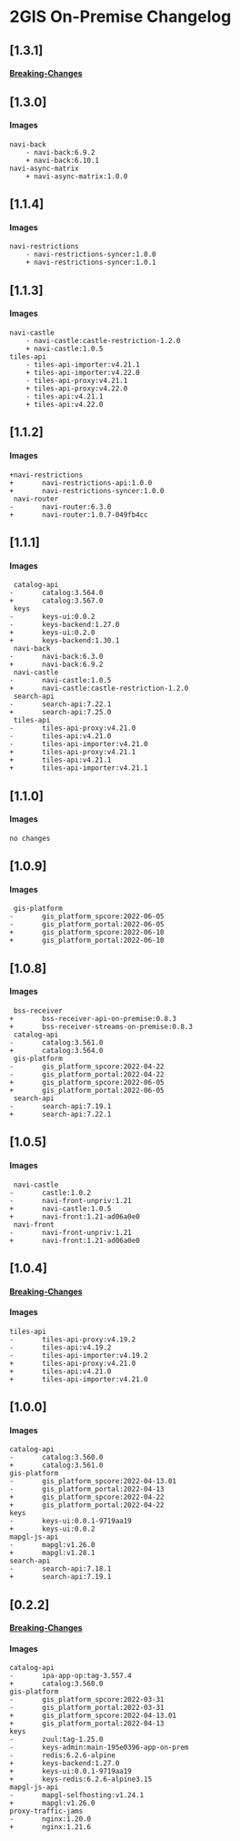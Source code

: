 # 2GIS On-Premise Changelog

## [1.3.1]
#### [Breaking-Changes](Breaking-Changes.md#131)

## [1.3.0]
#### Images
```
navi-back
	- navi-back:6.9.2
	+ navi-back:6.10.1
navi-async-matrix
	+ navi-async-matrix:1.0.0

```

## [1.1.4]
#### Images
```
navi-restrictions
	- navi-restrictions-syncer:1.0.0
	+ navi-restrictions-syncer:1.0.1

```

## [1.1.3]
#### Images
```
navi-castle
	- navi-castle:castle-restriction-1.2.0
	+ navi-castle:1.0.5
tiles-api
	- tiles-api-importer:v4.21.1
	+ tiles-api-importer:v4.22.0
	- tiles-api-proxy:v4.21.1
	+ tiles-api-proxy:v4.22.0
	- tiles-api:v4.21.1
	+ tiles-api:v4.22.0

```

## [1.1.2]
#### Images
```
+navi-restrictions
+       navi-restrictions-api:1.0.0
+       navi-restrictions-syncer:1.0.0
 navi-router
-       navi-router:6.3.0
+       navi-router:1.0.7-049fb4cc
```

## [1.1.1]
#### Images
```
 catalog-api
-       catalog:3.564.0
+       catalog:3.567.0
 keys
-       keys-ui:0.0.2
-       keys-backend:1.27.0
+       keys-ui:0.2.0
+       keys-backend:1.30.1
 navi-back
-       navi-back:6.3.0
+       navi-back:6.9.2
 navi-castle
-       navi-castle:1.0.5
+       navi-castle:castle-restriction-1.2.0
 search-api
-       search-api:7.22.1
+       search-api:7.25.0
 tiles-api
-       tiles-api-proxy:v4.21.0
-       tiles-api:v4.21.0
-       tiles-api-importer:v4.21.0
+       tiles-api-proxy:v4.21.1
+       tiles-api:v4.21.1
+       tiles-api-importer:v4.21.1

```

## [1.1.0]
#### Images
```
no changes
```

## [1.0.9]
#### Images
```
 gis-platform
-       gis_platform_spcore:2022-06-05
-       gis_platform_portal:2022-06-05
+       gis_platform_spcore:2022-06-10
+       gis_platform_portal:2022-06-10

```

## [1.0.8]
#### Images
```
 bss-receiver
+       bss-receiver-api-on-premise:0.8.3
+       bss-receiver-streams-on-premise:0.8.3
 catalog-api
-       catalog:3.561.0
+       catalog:3.564.0
 gis-platform
-       gis_platform_spcore:2022-04-22
-       gis_platform_portal:2022-04-22
+       gis_platform_spcore:2022-06-05
+       gis_platform_portal:2022-06-05
 search-api
-       search-api:7.19.1
+       search-api:7.22.1
```

## [1.0.5]
#### Images
```
 navi-castle
-       castle:1.0.2
-       navi-front-unpriv:1.21
+       navi-castle:1.0.5
+       navi-front:1.21-ad06a0e0
 navi-front
-       navi-front-unpriv:1.21
+       navi-front:1.21-ad06a0e0

```

## [1.0.4]
#### [Breaking-Changes](Breaking-Changes.md#104)
#### Images
```
tiles-api
-       tiles-api-proxy:v4.19.2
-       tiles-api:v4.19.2
-       tiles-api-importer:v4.19.2
+       tiles-api-proxy:v4.21.0
+       tiles-api:v4.21.0
+       tiles-api-importer:v4.21.0
```

## [1.0.0]
#### Images
```
catalog-api
-       catalog:3.560.0
+       catalog:3.561.0
gis-platform
-       gis_platform_spcore:2022-04-13.01
-       gis_platform_portal:2022-04-13
+       gis_platform_spcore:2022-04-22
+       gis_platform_portal:2022-04-22
keys
-       keys-ui:0.0.1-9719aa19
+       keys-ui:0.0.2
mapgl-js-api
-       mapgl:v1.26.0
+       mapgl:v1.28.1
search-api
-       search-api:7.18.1
+       search-api:7.19.1
```

## [0.2.2]
#### [Breaking-Changes](Breaking-Changes.md#022)
#### Images
```
catalog-api
-       ipa-app-op:tag-3.557.4
+       catalog:3.560.0
gis-platform
-       gis_platform_spcore:2022-03-31
-       gis_platform_portal:2022-03-31
+       gis_platform_spcore:2022-04-13.01
+       gis_platform_portal:2022-04-13
keys
-       zuul:tag-1.25.0
-       keys-admin:main-195e0396-app-on-prem
-       redis:6.2.6-alpine
+       keys-backend:1.27.0
+       keys-ui:0.0.1-9719aa19
+       keys-redis:6.2.6-alpine3.15
mapgl-js-api
-       mapgl-selfhosting:v1.24.1
+       mapgl:v1.26.0
proxy-traffic-jams
-       nginx:1.20.0
+       nginx:1.21.6

```

